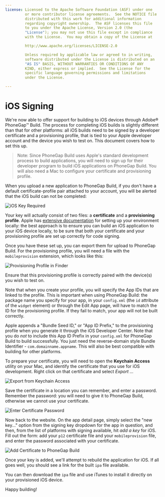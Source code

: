 ```yaml
---
license: Licensed to the Apache Software Foundation (ASF) under one
         or more contributor license agreements.  See the NOTICE file
         distributed with this work for additional information
         regarding copyright ownership.  The ASF licenses this file
         to you under the Apache License, Version 2.0 (the
         "License"); you may not use this file except in compliance
         with the License.  You may obtain a copy of the License at

         http://www.apache.org/licenses/LICENSE-2.0

         Unless required by applicable law or agreed to in writing,
         software distributed under the License is distributed on an
         "AS IS" BASIS, WITHOUT WARRANTIES OR CONDITIONS OF ANY
         KIND, either express or implied.  See the License for the
         specific language governing permissions and limitations
         under the License.

---
```


# iOS Signing

We're now able to offer support for building to iOS devices through Adobe® PhoneGap™ Build. The process for completing iOS builds is slightly different than that for other platforms: all iOS builds need to be signed by a developer certificate and a provisioning profile, that is tied to your Apple developer account and the device you wish to test on. This document covers how to set this up.

> Note: Since PhoneGap Build uses Apple's standard development process to build applications, you will need to sign up for their developer program to build iOS applications on PhoneGap Build. You will also need a Mac to configure your certificate and provisioning profile.

When you upload a new application to PhoneGap Build, if you don't have a default certificate-profile pair attached to your account, you will be alerted that the iOS build can not be completed:

![iOS Key Required](img/phonegap-build/ios-builds/ios-key-required.png)

Your key will actually consist of two files: a **certificate** and a **provisioning profile**. Apple has
<a href="http://developer.apple.com" target="_blank">extensive documentation</a>
for setting up your environment locally: the best approach is to ensure you can build an iOS application to your iOS device locally, to be sure that both your certificate and your provisioning profile are set up correctly for code signing.

Once you have these set up, you can export them for upload to PhoneGap Build. For the provisioning profile, you will need a file with the `mobileprovision` extension, which looks like this:

![Provisioning Profile in Finder](img/phonegap-build/ios-builds/team-provisioning-profile.png)

Ensure that this provisioning profile is correctly paired with the device(s) you wish to test on.

Note that when you create your profile, you will specify the App IDs that are linked to the profile. This is important when using PhoneGap Build: the package name you specify for your app, in your `config.xml` (the `id` attribute of the `widget` element) or through the Edit App page, will have to match the ID for the provisioning profile. If they fail to match, your app will not be built correctly.

Apple appends a "Bundle Seed ID," or "App ID Prefix," to the provisioning profile when you generate it through the iOS Developer Center. Note that you do _not_ to include this App ID Prefix in your `config.xml` for PhoneGap Build to build successfully. You just need the reverse-domain style Bundle Identifier - `com.domainname.appname`. This will also be best compatible with building for other platforms.

To prepare your certificate, you will need to open the **Keychain Access** utility on your Mac, and identify the certificate that you use for iOS development. Right click on that certificate and select *Export ...*

![Export from Keychain Access](img/phonegap-build/ios-builds/keychain-export.png)

Save the certificate in a location you can remember, and enter a password. Remember the password: you will need to give it to PhoneGap Build, otherwise we cannot use your certificate.

![Enter Certificate Password](img/phonegap-build/ios-builds/keychain-password.png)

Now back to the website. On the app detail page, simply select the "new key..." option from the signing key dropdown for the app in question, and then, from the list of platforms with signing available, hit *add a key* for iOS. Fill out the form: add your `p12` certificate file and your `mobileprovision` file, and enter the password associated with your certificate.

![Add Certificate to PhoneGap Build](img/phonegap-build/ios-builds/ios-key-form.png)

Once your key is added, we'll attempt to rebuild the application for iOS. If all goes well, you should see a link for the built `ipa` file available.

You can then download the `ipa` file and use iTunes to install it directly on your provisioned iOS device.

Happy building!
